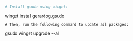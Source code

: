 ```PowerShell

# Install gsudo using winget:
```
winget install gerardog.gsudo
```
# Then, run the following command to update all packages:
```
gsudo winget upgrade --all
```

